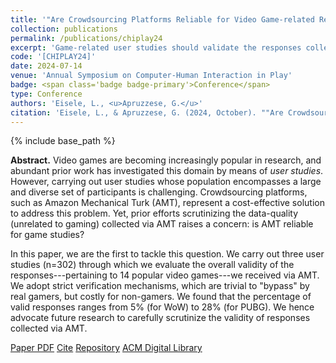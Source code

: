 ```yaml
---
title: '"Are Crowdsourcing Platforms Reliable for Video Game-related Research?" A Case Study on Amazon Mechanical Turk'
collection: publications
permalink: /publications/chiplay24
excerpt: 'Game-related user studies should validate the responses collected via AMT.'
code: '[CHIPLAY24]'
date: 2024-07-14
venue: 'Annual Symposium on Computer-Human Interaction in Play'
badge: <span class='badge badge-primary'>Conference</span>
type: Conference
authors: 'Eisele, L., <u>Apruzzese, G.</u>'
citation: 'Eisele, L., & Apruzzese, G. (2024, October). ""Are Crowdsourcing Platforms Reliable for Video Game-related Research?" A Case Study on Amazon Mechanical Turk" In <i>Annual Symposium on Computer-Human Interaction in Play (CHI-PLAY)</i>.'
---
```

{% include base_path %}

<b>Abstract.</b> Video games are becoming increasingly popular in research, and abundant prior work has investigated this domain by means of _user studies_. However, carrying out user studies whose population encompasses a large and diverse set of participants is challenging. Crowdsourcing platforms, such as Amazon Mechanical Turk (AMT), represent a cost-effective solution to address this problem. Yet, prior efforts scrutinizing the data-quality (unrelated to gaming) collected via AMT raises a concern: is AMT reliable for game studies? 

In this paper, we are the first to tackle this question. We carry out three user studies (n=302) through which we evaluate the overall validity of the responses---pertaining to 14 popular video games---we received via AMT. We adopt strict verification mechanisms, which are trivial to "bypass" by real gamers, but costly for non-gamers. We found that the percentage of valid responses ranges from 5% (for WoW) to 28% (for PUBG). We hence advocate future research to carefully scrutinize the validity of responses collected via AMT.


<a class="btn btn-outline-primary my-1 mr-1 btn-sm" href="{{ base_path }}/files/papers/chiplay24/chiplay24.pdf" target="_blank" rel="noopener">Paper PDF</a> 
<a class="btn btn-outline-primary my-1 mr-1 btn-sm" href="{{ base_path }}/files/papers/chiplay24/chiplay24_cite.html" target="_blank" rel="noopener">Cite</a>
<a class="btn btn-outline-primary my-1 mr-1 btn-sm" href="https://github.com/hihey54/chiplay24/" target="_blank" rel="noopener">Repository</a>
<a class="btn btn-outline-primary my-1 mr-1 btn-sm" href="https://doi.org/10.1145/3665463.3678817" target="_blank" rel="noopener">ACM Digital Library</a>

